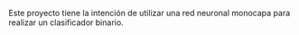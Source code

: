 Este proyecto tiene la intención de utilizar una red neuronal monocapa para realizar un clasificador binario.
